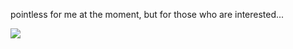 pointless for me at the moment, but for those who are interested...  
  
[![](http://bp0.blogger.com/_kfv2ADnjgQg/Rtapvd1bCdI/AAAAAAAAAD0/1gCKqbVUO1E/s400/ssl.jpg)](http://bp0.blogger.com/_kfv2ADnjgQg/Rtapvd1bCdI/AAAAAAAAAD0/1gCKqbVUO1E/s1600-h/ssl.jpg)